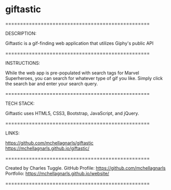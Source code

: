 # giftastic
=================================================

DESCRIPTION:

Giftastic is a gif-finding web application that utilizes Giphy's public API

=================================================

INSTRUCTIONS:

While the web app is pre-populated with search tags for Marvel Superheroes, you can search for whatever type of gif you like. Simply click the search bar and enter your search query.

=================================================

TECH STACK:

Giftastic uses HTML5, CSS3, Bootstrap, JavaScript, and jQuery.

=================================================

LINKS:

https://github.com/mchellagnarls/giftastic
https://mchellagnarls.github.io/giftastic/

=================================================

Created by Charles Tuggle. 
GitHub Profile: https://github.com/mchellagnarls
Portfolio: https://mchellagnarls.github.io/website/

=================================================
